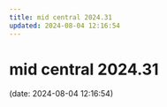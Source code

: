 ```yaml
---
title: mid central 2024.31
updated: 2024-08-04 12:16:54
---
```


# mid central 2024.31

(date: 2024-08-04 12:16:54)

